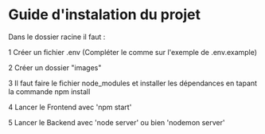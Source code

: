 # Guide d'instalation du projet

Dans le dossier racine il faut :

1 Créer un fichier .env (Compléter le comme sur l'exemple de .env.example)

2 Créer un dossier "images"

3 Il faut faire le fichier node_modules et installer les dépendances en tapant la commande npm install

4 Lancer le Frontend avec 'npm start'

5 Lancer le Backend avec 'node server' ou bien 'nodemon server'
